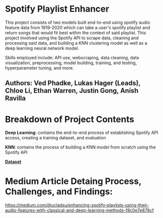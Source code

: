 # Spotify Playlist Enhancer
This project consists of two models built end-to-end using spotify audio feature data from 1919-2020 which can take a user's spotify playlist and return songs that would fit best within the context of said playlist. This project involved using the Spotify API to scrape data, cleaning and processing said data, and building a KNN clustering model as well as a deep learning neural network model.

Skills employed include: API use, webscraping, data cleaning, data visualization, preprocessing, model building, training, and testing, hyperparameter tuning, and more.


## Authors: Ved Phadke, Lukas Hager (Leads), Chloe Li, Ethan Warren, Justin Gong, Anish Ravilla


# Breakdown of Project Contents

**Deep Learning**: contains the end-to-end process of establishing Spotify API access, creating a training dataset, and evaluation

**KNN**: contains the process of building a KNN model from scratch using the Spotify API

[**Dataset**](https://drive.google.com/file/d/10woU2GjRhfYCYoEDC2P6uzBbU92MIGQr/view?usp=sharing)


# Medium Article Detaing Process, Challenges, and Findings:
https://medium.com/@ucladsu/enhancing-spotify-playlists-using-their-audio-features-with-classical-and-deep-learning-methods-f8c0e7e878cf

